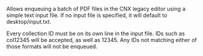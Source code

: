Allows enqueuing a batch of PDF files in the CNX legacy editor using a simple text input file. If no input file is specified, it will default to desktop/input.txt.

Every collection ID must be on its own line in the input file. IDs such as col12345 will be accepted, as well as 12345. Any IDs not matching either of those formats will not be enqueued.